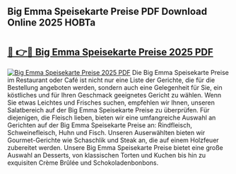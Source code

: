 ## Big Emma Speisekarte Preise PDF Download Online 2025 HOBTa

# <h2><a href="http://gc892c.nevu.top/?p=Big+Emma+Speisekarte+Preise">🔗 👉🔴 Big Emma Speisekarte Preise 2025 PDF</a></h2>

[![Big Emma Speisekarte Preise 2025 PDF](https://i.imgur.com/dBaPXMq.png)](http://gc892c.nevu.top/?p=Big+Emma+Speisekarte+Preise)
Die Big Emma Speisekarte Preise im Restaurant oder Café ist nicht nur eine Liste der Gerichte, die für die Bestellung angeboten werden, sondern auch eine Gelegenheit für Sie, ein köstliches und für Ihren Geschmack geeignetes Gericht zu wählen. Wenn Sie etwas Leichtes und Frisches suchen, empfehlen wir Ihnen, unseren Salatbereich auf der Big Emma Speisekarte Preise zu überprüfen. Für diejenigen, die Fleisch lieben, bieten wir eine umfangreiche Auswahl an Gerichten auf der Big Emma Speisekarte Preise an: Rindfleisch, Schweinefleisch, Huhn und Fisch. Unseren Auserwählten bieten wir Gourmet-Gerichte wie Schaschlik und Steak an, die auf einem Holzfeuer zubereitet werden. Unsere Big Emma Speisekarte Preise bietet eine große Auswahl an Desserts, von klassischen Torten und Kuchen bis hin zu exquisiten Crème Brûlée und Schokoladenbonbons.
